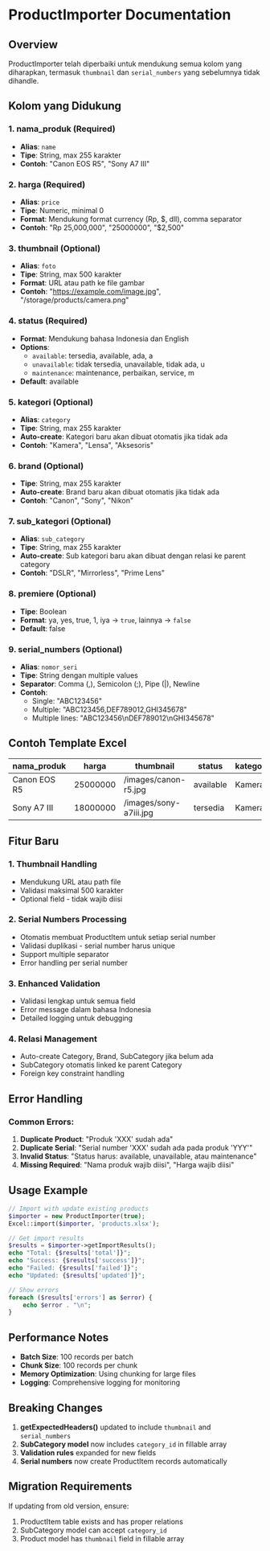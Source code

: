 # ProductImporter Documentation

## Overview
ProductImporter telah diperbaiki untuk mendukung semua kolom yang diharapkan, termasuk `thumbnail` dan `serial_numbers` yang sebelumnya tidak dihandle.

## Kolom yang Didukung

### 1. **nama_produk** (Required)
- **Alias**: `name`
- **Tipe**: String, max 255 karakter
- **Contoh**: "Canon EOS R5", "Sony A7 III"

### 2. **harga** (Required) 
- **Alias**: `price`
- **Tipe**: Numeric, minimal 0
- **Format**: Mendukung format currency (Rp, $, dll), comma separator
- **Contoh**: "Rp 25,000,000", "25000000", "$2,500"

### 3. **thumbnail** (Optional)
- **Alias**: `foto`
- **Tipe**: String, max 500 karakter
- **Format**: URL atau path ke file gambar
- **Contoh**: "https://example.com/image.jpg", "/storage/products/camera.png"

### 4. **status** (Required)
- **Format**: Mendukung bahasa Indonesia dan English
- **Options**:
  - `available`: tersedia, available, ada, a
  - `unavailable`: tidak tersedia, unavailable, tidak ada, u  
  - `maintenance`: maintenance, perbaikan, service, m
- **Default**: available

### 5. **kategori** (Optional)
- **Alias**: `category`
- **Tipe**: String, max 255 karakter
- **Auto-create**: Kategori baru akan dibuat otomatis jika tidak ada
- **Contoh**: "Kamera", "Lensa", "Aksesoris"

### 6. **brand** (Optional)
- **Tipe**: String, max 255 karakter
- **Auto-create**: Brand baru akan dibuat otomatis jika tidak ada
- **Contoh**: "Canon", "Sony", "Nikon"

### 7. **sub_kategori** (Optional)
- **Alias**: `sub_category`
- **Tipe**: String, max 255 karakter
- **Auto-create**: Sub kategori baru akan dibuat dengan relasi ke parent category
- **Contoh**: "DSLR", "Mirrorless", "Prime Lens"

### 8. **premiere** (Optional)
- **Tipe**: Boolean
- **Format**: ya, yes, true, 1, iya → `true`, lainnya → `false`
- **Default**: false

### 9. **serial_numbers** (Optional)
- **Alias**: `nomor_seri`
- **Tipe**: String dengan multiple values
- **Separator**: Comma (,), Semicolon (;), Pipe (|), Newline
- **Contoh**: 
  - Single: "ABC123456"
  - Multiple: "ABC123456,DEF789012,GHI345678"
  - Multiple lines: "ABC123456\nDEF789012\nGHI345678"

## Contoh Template Excel

| nama_produk | harga | thumbnail | status | kategori | brand | sub_kategori | premiere | serial_numbers |
|------------|--------|-----------|--------|----------|-------|--------------|----------|----------------|
| Canon EOS R5 | 25000000 | /images/canon-r5.jpg | available | Kamera | Canon | Mirrorless | ya | R5001,R5002,R5003 |
| Sony A7 III | 18000000 | /images/sony-a7iii.jpg | tersedia | Kamera | Sony | Mirrorless | tidak | A7III001;A7III002 |

## Fitur Baru

### 1. **Thumbnail Handling**
- Mendukung URL atau path file
- Validasi maksimal 500 karakter
- Optional field - tidak wajib diisi

### 2. **Serial Numbers Processing**
- Otomatis membuat ProductItem untuk setiap serial number
- Validasi duplikasi - serial number harus unique
- Support multiple separator
- Error handling per serial number

### 3. **Enhanced Validation**
- Validasi lengkap untuk semua field
- Error message dalam bahasa Indonesia
- Detailed logging untuk debugging

### 4. **Relasi Management** 
- Auto-create Category, Brand, SubCategory jika belum ada
- SubCategory otomatis linked ke parent Category
- Foreign key constraint handling

## Error Handling

### Common Errors:
1. **Duplicate Product**: "Produk 'XXX' sudah ada"
2. **Duplicate Serial**: "Serial number 'XXX' sudah ada pada produk 'YYY'" 
3. **Invalid Status**: "Status harus: available, unavailable, atau maintenance"
4. **Missing Required**: "Nama produk wajib diisi", "Harga wajib diisi"

## Usage Example

```php
// Import with update existing products
$importer = new ProductImporter(true);
Excel::import($importer, 'products.xlsx');

// Get import results
$results = $importer->getImportResults();
echo "Total: {$results['total']}";
echo "Success: {$results['success']}";
echo "Failed: {$results['failed']}"; 
echo "Updated: {$results['updated']}";

// Show errors
foreach ($results['errors'] as $error) {
    echo $error . "\n";
}
```

## Performance Notes

- **Batch Size**: 100 records per batch
- **Chunk Size**: 100 records per chunk
- **Memory Optimization**: Using chunking for large files
- **Logging**: Comprehensive logging for monitoring

## Breaking Changes

1. **getExpectedHeaders()** updated to include `thumbnail` and `serial_numbers`
2. **SubCategory model** now includes `category_id` in fillable array
3. **Validation rules** expanded for new fields
4. **Serial numbers** now create ProductItem records automatically

## Migration Requirements

If updating from old version, ensure:
1. ProductItem table exists and has proper relations
2. SubCategory model can accept `category_id` 
3. Product model has `thumbnail` field in fillable array
